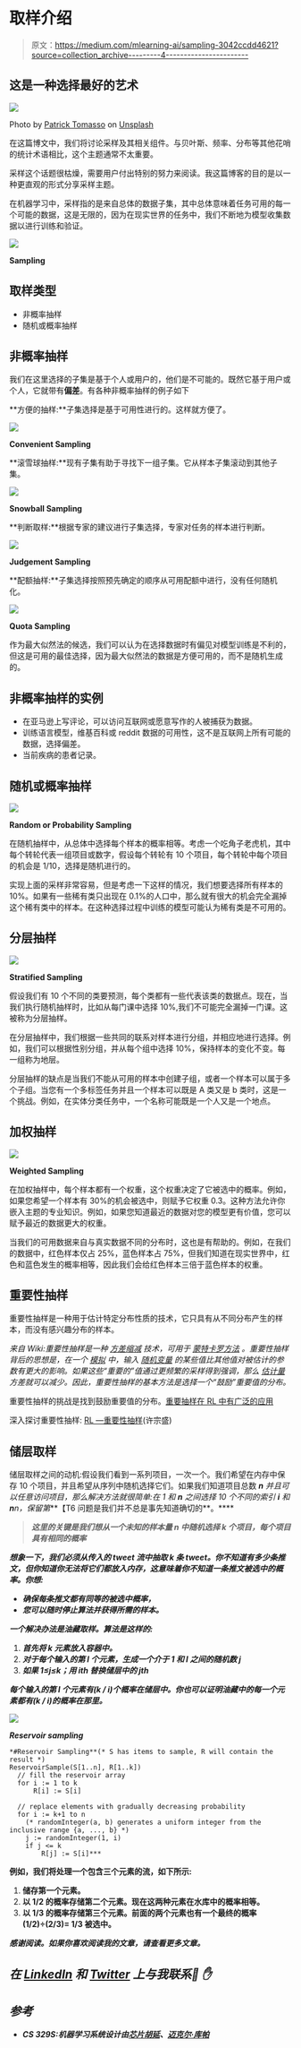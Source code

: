 # 取样介绍

> 原文：<https://medium.com/mlearning-ai/sampling-3042ccdd4621?source=collection_archive---------4----------------------->

## 这是一种选择最好的艺术

![](img/b4d6f4e2936a4ad196078f5459c8ea35.png)

Photo by [Patrick Tomasso](https://unsplash.com/@impatrickt?utm_source=unsplash&utm_medium=referral&utm_content=creditCopyText) on [Unsplash](https://unsplash.com/s/photos/books?utm_source=unsplash&utm_medium=referral&utm_content=creditCopyText)

在这篇博文中，我们将讨论采样及其相关组件。与贝叶斯、频率、分布等其他花哨的统计术语相比，这个主题通常不太重要。

采样这个话题很枯燥，需要用户付出特别的努力来阅读。我这篇博客的目的是以一种更直观的形式分享采样主题。

在机器学习中，采样指的是来自总体的数据子集，其中总体意味着任务可用的每一个可能的数据，这是无限的，因为在现实世界的任务中，我们不断地为模型收集数据以进行训练和验证。

![](img/0fa6317d15b16a6eabd89102b99c104e.png)

**Sampling**

## 取样类型

*   非概率抽样
*   随机或概率抽样

## 非概率抽样

我们在这里选择的子集是基于个人或用户的，他们是不可能的。既然它基于用户或个人，它就带有**偏差**。有各种非概率抽样的例子如下

**方便的抽样:**子集选择是基于可用性进行的。这样就方便了。

![](img/cba5473eb8e498e228ae2218b71b70be.png)

**Convenient Sampling**

**滚雪球抽样:**现有子集有助于寻找下一组子集。它从样本子集滚动到其他子集。

![](img/d2e4d746b894b9b72bdfad5321b0705d.png)

**Snowball Sampling**

**判断取样:**根据专家的建议进行子集选择，专家对任务的样本进行判断。

![](img/25b2b34535fb11341a6cb130e382509a.png)

**Judgement Sampling**

**配额抽样:**子集选择按照预先确定的顺序从可用配额中进行，没有任何随机化。

![](img/71ec5f4f8427c307967276ffdf3186f2.png)

**Quota Sampling**

作为最大似然法的候选，我们可以认为在选择数据时有偏见对模型训练是不利的，但这是可用的最佳选择，因为最大似然法的数据是方便可用的，而不是随机生成的。

## 非概率抽样的实例

*   在亚马逊上写评论，可以访问互联网或愿意写作的人被捕获为数据。
*   训练语言模型，维基百科或 reddit 数据的可用性，这不是互联网上所有可能的数据，选择偏差。
*   当前疾病的患者记录。

## 随机或概率抽样

![](img/12c7e913427d206b2f6b0d6c3a6e4db1.png)

**Random or Probability Sampling**

在随机抽样中，从总体中选择每个样本的概率相等。考虑一个吃角子老虎机，其中每个转轮代表一组项目或数字，假设每个转轮有 10 个项目，每个转轮中每个项目的机会是 1/10，选择是随机进行的。

实现上面的采样非常容易，但是考虑一下这样的情况，我们想要选择所有样本的 10%。如果有一些稀有类只出现在 0.1%的人口中，那么就有很大的机会完全漏掉这个稀有类中的样本。在这种选择过程中训练的模型可能认为稀有类是不可用的。

## 分层抽样

![](img/7e2c2754567603a6ed73c9186cbb5137.png)

**Stratified Sampling**

假设我们有 10 个不同的类要预测，每个类都有一些代表该类的数据点。现在，当我们执行随机抽样时，比如从每门课中选择 10%,我们不可能完全漏掉一门课。这被称为分层抽样。

在分层抽样中，我们根据一些共同的联系对样本进行分组，并相应地进行选择。例如，我们可以根据性别分组，并从每个组中选择 10%，保持样本的变化不变。每一组称为地层。

分层抽样的缺点是当我们不能从可用的样本中创建子组，或者一个样本可以属于多个子组。当您有一个多标签任务并且一个样本可以既是 A 类又是 b 类时，这是一个挑战。例如，在实体分类任务中，一个名称可能既是一个人又是一个地点。

## 加权抽样

![](img/e0f5e4d42bdc4a5109549a21fe755020.png)

**Weighted Sampling**

在加权抽样中，每个样本都有一个权重，这个权重决定了它被选中的概率。例如，如果您希望一个样本有 30%的机会被选中，则赋予它权重 0.3。这种方法允许你嵌入主题的专业知识。例如，如果您知道最近的数据对您的模型更有价值，您可以赋予最近的数据更大的权重。

当我们的可用数据来自与真实数据不同的分布时，这也是有帮助的。例如，在我们的数据中，红色样本仅占 25%，蓝色样本占 75%，但我们知道在现实世界中，红色和蓝色发生的概率相等，因此我们会给红色样本三倍于蓝色样本的权重。

## 重要性抽样

重要性抽样是一种用于估计特定分布性质的技术，它只具有从不同分布产生的样本，而没有感兴趣分布的样本。

*来自 Wiki:重要性抽样是一种* [*方差缩减*](https://en.wikipedia.org/wiki/Variance_reduction) *技术，可用于* [*蒙特卡罗方法*](https://en.wikipedia.org/wiki/Monte_Carlo_method) *。重要性抽样背后的思想是，在一个* [*模拟*](https://en.wikipedia.org/wiki/Simulation) *中，输入* [*随机变量*](https://en.wikipedia.org/wiki/Random_variables) *的某些值比其他值对被估计的参数有更大的影响。如果这些“重要的”值通过更频繁的采样得到强调，那么* [*估计量*](https://en.wikipedia.org/wiki/Estimator) *方差就可以减少。因此，重要性抽样的基本方法是选择一个“鼓励”重要值的分布。*

重要性抽样的挑战是找到鼓励重要值的分布。[重要抽样在 RL 中有广泛的应用](https://jonathan-hui.medium.com/rl-importance-sampling-ebfb28b4a8c6)

深入探讨重要性抽样: [RL —重要性抽样](https://jonathan-hui.medium.com/rl-importance-sampling-ebfb28b4a8c6)(许宗盛)

## 储层取样

储层取样之间的动机:假设我们看到一系列项目，一次一个。我们希望在内存中保存 10 个项目，并且希望从序列中随机选择它们。如果我们知道项目总数 ***n*** *并且可以任意访问项目，那么解决方法就很简单:在 1 和* ***n*** *之间选择 10 个不同的索引* ***i*** *和****n****n，保留第***【T6 问题是我们并不总是事先知道确切的**。****

> *****这里的关键是我们想从一个未知的样本量 n 中随机选择 k 个项目，每个项目具有相同的概率*****

***想象一下，我们必须从传入的 tweet 流中抽取 k 条 tweet。你不知道有多少条推文，但你知道你无法将它们都放入内存，这意味着你不知道一条推文被选中的概率。你想:***

*   ***确保每条推文都有同等的被选中概率，***
*   ***您可以随时停止算法并获得所需的样本。***

***一个解决办法是油藏取样。算法是这样的:***

1.  ***首先将 k 元素放入容器中。***
2.  ***对于每个输入的第 I 个元素，生成一个介于 1 和 I 之间的随机数 j***
3.  ***如果 1≤j≤k；用 ith 替换储层中的 jth***

***每个输入的第 I 个元素有(k / i)个概率在储层中。你也可以证明油藏中的每一个元素都有(k / i)的概率在那里。***

***![](img/56de4ef31bd58183e9a7bd55838bd90c.png)***

*****Reservoir sampling*****

```
*#Reservoir Sampling**(* S has items to sample, R will contain the result *)
ReservoirSample(S[1..n], R[1..k])
  // fill the reservoir array
  for i := 1 to k
      R[i] := S[i]

  // replace elements with gradually decreasing probability
  for i := k+1 to n
    (* randomInteger(a, b) generates a uniform integer from the inclusive range {a, ..., b} *)
    j := randomInteger(1, i)
    if j <= k
        R[j] := S[i]***
```

****例如，我们将处理一个包含三个元素的流，如下所示:****

1.  ****储存第一个元素。****
2.  ****以 1/2 的概率存储第二个元素。现在这两种元素在水库中的概率相等。****
3.  ****以 1/3 的概率存储第三个元素。前面的两个元素也有一个最终的概率(1/2)÷(2/3)= 1/3 被选中。****

***感谢阅读。如果你喜欢阅读我的文章，请查看更多文章。***

## ***在 [LinkedIn](https://www.linkedin.com/in/mayur-jain-ds) 和 [Twitter](https://twitter.com/mayur__22) 上与我联系🐅 ✋***

## ***参考***

*   *****CS 329S:机器学习系统设计**由[芯片胡延](https://huyenchip.com)、[迈克尔·库帕](https://michaeljohncooper.com/)***